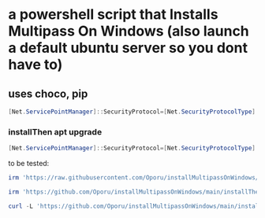 # a powershell script that Installs Multipass On Windows (also launch a default ubuntu server so you dont have to)
## uses choco, pip
```ps1
[Net.ServicePointManager]::SecurityProtocol=[Net.SecurityProtocolType]::Tls12;iex(New-Object Net.WebClient).DownloadString('https://raw.githubusercontent.com/Oporu/installMultipassOnWindows/main/install.ps1')
```
### installThen apt upgrade
```ps1
[Net.ServicePointManager]::SecurityProtocol=[Net.SecurityProtocolType]::Tls12;iex(New-Object Net.WebClient).DownloadString('https://raw.githubusercontent.com/Oporu/installMultipassOnWindows/main/installThenUpgrade.ps1')
```
to be tested:
```ps1
irm 'https://raw.githubusercontent.com/Oporu/installMultipassOnWindows/main/installThenUpgrade.ps1' | iex
```
```ps1
irm 'https://github.com/Oporu/installMultipassOnWindows/main/installThenUpgrade.ps1' | iex
```
```ps1
curl -L 'https://github.com/Oporu/installMultipassOnWindows/main/installThenUpgrade.ps1' | iex
```
